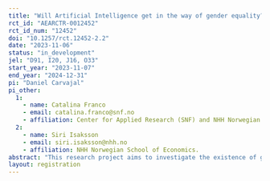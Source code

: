 ```yaml
---
title: "Will Artificial Intelligence get in the way of gender equality?"
rct_id: "AEARCTR-0012452"
rct_id_num: "12452"
doi: "10.1257/rct.12452-2.2"
date: "2023-11-06"
status: "in_development"
jel: "D91, I20, J16, O33"
start_year: "2023-11-07"
end_year: "2024-12-31"
pi: "Daniel Carvajal"
pi_other:
  1:
    - name: Catalina Franco
    - email: catalina.franco@snf.no
    - affiliation: Center for Applied Research (SNF) and NHH Norwegian School of Economics
  2:
    - name: Siri Isaksson
    - email: siri.isaksson@nhh.no
    - affiliation: NHH Norwegian School of Economics.
abstract: "This research project aims to investigate the existence of gender differences in the adoption and use of AI technologies, specifically ChatGPT. Previous studies have highlighted a "Digital Divide," showing disparities in internet usage between men and women. This project seeks to extend our understanding of this divide to the realm of AI technologies. We aim to (i) identify whether a gender gap exists in the adoption of ChatGPT, (ii) explore the underlying mechanisms driving any observed disparities, (iii) assess the impact of this gap on productivity, and (iv) evaluate the efficacy of interventions aimed at reducing the gender gap in AI adoption."
layout: registration
---
```


